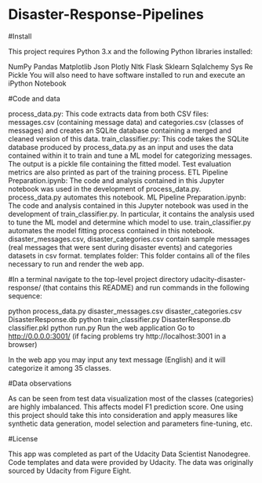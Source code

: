 # Disaster-Response-Pipelines

#Install

This project requires Python 3.x and the following Python libraries installed:

NumPy
Pandas
Matplotlib
Json
Plotly
Nltk
Flask
Sklearn
Sqlalchemy
Sys
Re
Pickle
You will also need to have software installed to run and execute an iPython Notebook

#Code and data

process_data.py: This code extracts data from both CSV files: messages.csv (containing message data) and categories.csv (classes of messages) and creates an SQLite database containing a merged and cleaned version of this data.
train_classifier.py: This code takes the SQLite database produced by process_data.py as an input and uses the data contained within it to train and tune a ML model for categorizing messages. The output is a pickle file containing the fitted model. Test evaluation metrics are also printed as part of the training process.
ETL Pipeline Preparation.ipynb: The code and analysis contained in this Jupyter notebook was used in the development of process_data.py. process_data.py automates this notebook.
ML Pipeline Preparation.ipynb: The code and analysis contained in this Jupyter notebook was used in the development of train_classifier.py. In particular, it contains the analysis used to tune the ML model and determine which model to use. train_classifier.py automates the model fitting process contained in this notebook.
disaster_messages.csv, disaster_categories.csv contain sample messages (real messages that were sent during disaster events) and categories datasets in csv format.
templates folder: This folder contains all of the files necessary to run and render the web app.


#In a terminal navigate to the top-level project directory udacity-disaster-response/ (that contains this README) and run commands in the following sequence:

python process_data.py disaster_messages.csv disaster_categories.csv DisasterResponse.db
python train_classifier.py DisasterResponse.db classifier.pkl
python run.py
Run the web application Go to http://0.0.0.0:3001/ (if facing problems try http://localhost:3001 in a browser)

In the web app you may input any text message (English) and it will categorize it among 35 classes.

#Data observations

As can be seen from test data visualization most of the classes (categories) are highly imbalanced. This affects model F1 prediction score. One using this project should take this into consideration and apply measures like synthetic data generation, model selection and parameters fine-tuning, etc.

#License

This app was completed as part of the Udacity Data Scientist Nanodegree. Code templates and data were provided by Udacity. The data was originally sourced by Udacity from Figure Eight.
